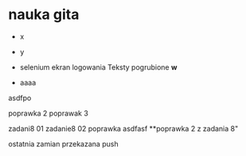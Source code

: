 # nauka gita
- x
- y
- selenium ekran logowania
Teksty pogrubione **w**

- aaaa

asdfpo

poprawka 2
poprawak 3

zadani8 01
zadanie8 02
poprawka asdfasf
**poprawka 2 z zadania 8"

ostatnia zamian przekazana push
